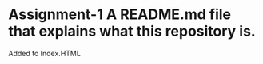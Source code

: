 # Assignment-1 A README.md file that explains what this repository is.

Added <!--Embedded JavaScript--> to Index.HTML